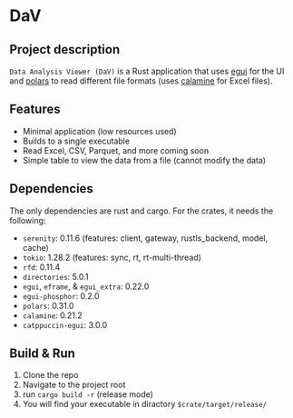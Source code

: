 # DaV

## Project description

`Data Analysis Viewer (DaV)` is a Rust application that uses [egui](https://github.com/emilk/egui) for the UI and [polars](https://github.com/pola-rs/polars) to read different file formats (uses [calamine](https://github.com/tafia/calamine) for Excel files).

## Features

- Minimal application (low resources used)
- Builds to a single executable
- Read Excel, CSV, Parquet, and more coming soon
- Simple table to view the data from a file (cannot modify the data)

## Dependencies

The only dependencies are rust and cargo. For the crates, it needs the following:

- `serenity`: 0.11.6 (features: client, gateway, rustls_backend, model, cache)
- `tokio`: 1.28.2 (features: sync, rt, rt-multi-thread)
- `rfd`: 0.11.4
- `directories`: 5.0.1
- `egui`, `eframe`, & `egui_extra`: 0.22.0
- `egui-phosphor`: 0.2.0
- `polars`: 0.31.0
- `calamine`: 0.21.2
- `catppuccin-egui`: 3.0.0

## Build & Run

1. Clone the repo
2. Navigate to the project root
3. run `cargo build -r` (release mode)
4. You will find your executable in diractory `$crate/target/release/`


